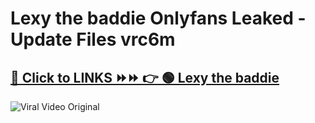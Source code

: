 
 # Lexy the baddie Onlyfans Leaked - Update Files vrc6m

## <h2><a href="https://clipsfans.com/Lexy_the_baddie&ref=git">🔗 Click to LINKS ⏩⏩ 👉 🟢 Lexy the baddie </a></h2>

<a href="https://clipsfans.com/Lexy_the_baddie&ref=git" rel="nofollow" data-target="animated-image.originalLink"><img src="https://i.ibb.co.com/xMMVF88/686577567.gif" alt="Viral Video Original" style="max-width: 100%; display: inline-block;" data-target="animated-image.originalImage"></a>

